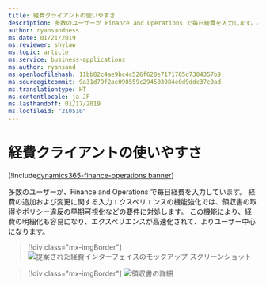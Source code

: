 ```yaml
---
title: 経費クライアントの使いやすさ
description: 多数のユーザーが Finance and Operations で毎日経費を入力します。この機能により、経費処理要件を追加および変更するためのエクスペリエンスが向上します。
author: ryansandness
ms.date: 01/21/2019
ms.reviewer: shylaw
ms.topic: article
ms.service: business-applications
ms.author: ryansand
ms.openlocfilehash: 11bb82c4ae9bc4c526f628e7171785d7384357b9
ms.sourcegitcommit: 9a31d79f2ae098559c294503984e0d9ddc37c0ad
ms.translationtype: HT
ms.contentlocale: ja-JP
ms.lasthandoff: 01/17/2019
ms.locfileid: "210510"
---
```

#  <a name="expense-client-usability"></a>経費クライアントの使いやすさ
[!include[dynamics365-finance-operations banner](../includes/dynamics365-finance-operations.md)]



多数のユーザーが、Finance and Operations で毎日経費を入力しています。 経費の追加および変更に関する入力エクスペリエンスの機能強化では、領収書の取得やポリシー違反の早期可視化などの要件に対処します。 この機能により、経費の明細化も容易になり、エクスペリエンスが高速化されて、よりユーザー中心になります。

> [!div class="mx-imgBorder"]
> ![提案された経費インターフェイスのモックアップ スクリーンショット](media/expense-client-usability-1.png "経費入力のスクリーンショット")
<!-- Content Placeholder 4 -->

> [!div class="mx-imgBorder"]
> ![領収書の詳細](media/expense-client-usability-2.png "領収書の詳細")
<!-- Content Placeholder 4 -->

